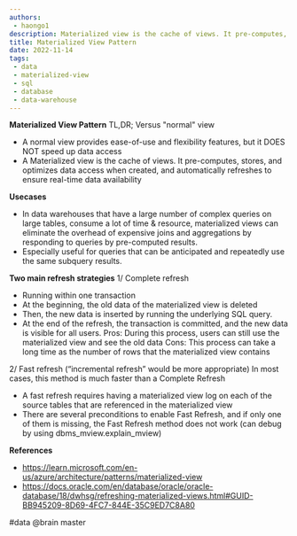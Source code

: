 ```yaml
---
authors:
 - haongo1
description: Materialized view is the cache of views. It pre-computes, stores, and optimizes data access when created, and automatically refreshes to ensure real-time data availability.
title: Materialized View Pattern
date: 2022-11-14
tags:
 - data
 - materialized-view
 - sql
 - database
 - data-warehouse
---
```


**Materialized View Pattern**
TL,DR;
Versus "normal" view
- A normal view provides ease-of-use and flexibility features, but it DOES NOT speed up data access
- A Materialized view is the cache of views. It pre-computes, stores, and optimizes data access when created, and automatically refreshes to ensure real-time data availability

**Usecases**
- In data warehouses that have a large number of complex queries on large tables, consume a lot of time & resource, materialized views can eliminate the overhead of expensive joins and aggregations by responding to queries by pre-computed results.
- Especially useful for queries that can be anticipated and repeatedly use the same subquery results.

**Two main refresh strategies**
1/ Complete refresh
- Running within one transaction
- At the beginning, the old data of the materialized view is deleted
- Then, the new data is inserted by running the underlying SQL query. 
- At the end of the refresh, the transaction is committed, and the new data is visible for all users.
Pros: During this process, users can still use the materialized view and see the old data
Cons: This  process can take a long time as the number of rows that the materialized view contains

2/ Fast refresh (“incremental refresh” would be more appropriate)
In most cases, this method is much faster than a Complete Refresh
- A fast refresh requires having a materialized view log on each of the source tables that are referenced in the materialized view
- There are several preconditions to enable Fast Refresh, and if only one of them is missing, the Fast Refresh method does not work (can debug by using dbms_mview.explain_mview)

**References**
- https://learn.microsoft.com/en-us/azure/architecture/patterns/materialized-view
- https://docs.oracle.com/en/database/oracle/oracle-database/18/dwhsg/refreshing-materialized-views.html#GUID-BB945209-8D69-4FC7-844E-35C9ED7C8A80

#data
@brain master
